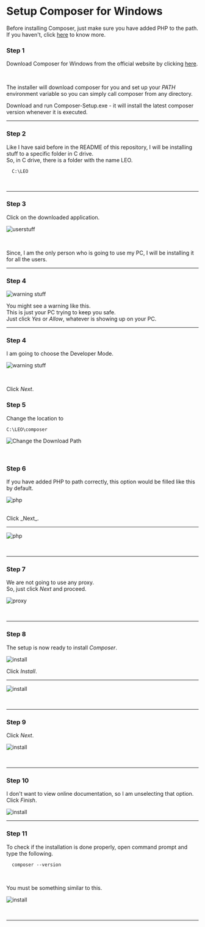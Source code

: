# Setup Composer for Windows

Before installing Composer, just make sure you have added PHP to the path.<br>
If you haven't, click <a href="../Adding php and mysql to Path/" >here</a> to know more.

### Step 1 

Download Composer for Windows from the official website by clicking 
<a href="https://getcomposer.org/download/" target="_blank">here</a>.

<br>

The installer will download composer for you and set up your _PATH_ environment variable so you can simply call composer from any directory. <br>

Download and run Composer-Setup.exe - it will install the latest composer version whenever it is executed.<br>

<hr>

### Step 2

Like I have said before in the README of this repository, I will be installing stuff to a specific folder in C drive.<br>
So, in C drive, there is a folder with the name LEO.<br>

      C:\LEO

<br>

<hr>

### Step 3
 
Click on the downloaded application.<br>

![userstuff](img/01.png)

<br>

Since, I am the only person who is going to use my PC, I will be installing it for all the users.<br>

<hr>

### Step 4

![warning stuff](img/02.png)

You might see a warning like this.<br>
This is just your PC trying to keep you safe.<br>
Just click _Yes_ or _Allow_, whatever is showing up on your PC.<br>

<hr>

### Step 4

I am going to choose the Developer Mode. <br>

![warning stuff](img/03.png)

<br>

Click _Next_. <br>

### Step 5

Change the location to

    C:\LEO\composer

![Change the Download Path](img/04.png)

<br>


### Step 6

If you have added PHP to path correctly, this option would be filled like this by default.<br>

![php](img/05.png)

<br>
Click _Next_.

<br>

<hr>

![php](img/06.png)

<br>
<hr>

### Step 7

We are not going to use any proxy.<br>
So, just click _Next_ and proceed. <br>

![proxy](img/07.png)

<br>

<hr>

### Step 8

The setup is now ready to install _Composer_.<br>

![install](img/08.png)
<br>

Click _Install_.
<br>
<hr>

![install](img/09.png)

<br>

<hr>

### Step 9

Click _Next_.

![install](img/10.png)

<br>

<hr>

### Step 10

I don't want to view online documentation, so I am unselecting that option. <br>
Click _Finish_.<br>

![install](img/11.png)

<hr>

### Step 11

To check if the installation is done properly, open command prompt and type the following. <br>

      composer --version

<br>

You must be something similar to this. <br>

![install](img/12.png)

<br>
<hr>
